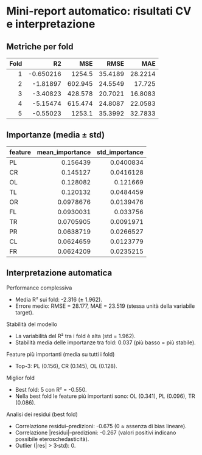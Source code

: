 # Mini-report automatico: risultati CV e interpretazione

## Metriche per fold

|   Fold |        R2 |      MSE |    RMSE |     MAE |
|-------:|----------:|---------:|--------:|--------:|
|      1 | -0.650216 | 1254.5   | 35.4189 | 28.2214 |
|      2 | -1.81897  |  602.945 | 24.5549 | 17.725  |
|      3 | -3.40823  |  428.578 | 20.7021 | 16.8083 |
|      4 | -5.15474  |  615.474 | 24.8087 | 22.0583 |
|      5 | -0.55023  | 1253.1   | 35.3992 | 32.7833 |

## Importanze (media ± std)

| feature   |   mean_importance |   std_importance |
|:----------|------------------:|-----------------:|
| PL        |         0.156439  |        0.0400834 |
| CR        |         0.145127  |        0.0416128 |
| OL        |         0.128082  |        0.121669  |
| TL        |         0.120132  |        0.0484459 |
| OR        |         0.0978676 |        0.0139476 |
| FL        |         0.0930031 |        0.033756  |
| TR        |         0.0705905 |        0.0091971 |
| PR        |         0.0638719 |        0.0266527 |
| CL        |         0.0624659 |        0.0123779 |
| FR        |         0.0624209 |        0.0235215 |

## Interpretazione automatica

Performance complessiva
- Media R² sui fold: -2.316 (± 1.962).
- Errore medio: RMSE = 28.177, MAE = 23.519 (stessa unità della variabile target).

Stabilità del modello
- La variabilità del R² tra i fold è alta (std = 1.962).
- Stabilità media delle importanze tra fold: 0.037 (più basso = più stabile).

Feature più importanti (media su tutti i fold)
- Top-3: PL (0.156), CR (0.145), OL (0.128).

Miglior fold
- Best fold: 5 con R² = -0.550.
- Nella best fold le feature più importanti sono: OL (0.341), PL (0.096), TR (0.086).

Analisi dei residui (best fold)
- Correlazione residui–predizioni: -0.675 (0 ≈ assenza di bias lineare).
- Correlazione |residui|–predizioni: -0.267 (valori positivi indicano possibile eteroschedasticità).
- Outlier (|res| > 3·std): 0.
